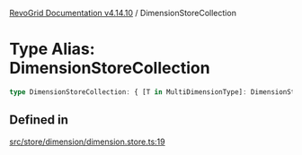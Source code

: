 [RevoGrid Documentation v4.14.10](README.md) / DimensionStoreCollection

# Type Alias: DimensionStoreCollection

```ts
type DimensionStoreCollection: { [T in MultiDimensionType]: DimensionStore };
```

## Defined in

[src/store/dimension/dimension.store.ts:19](https://github.com/revolist/revogrid/blob/f8d663f4e4ad146b94baf570f65efe48aaaeae09/src/store/dimension/dimension.store.ts#L19)
